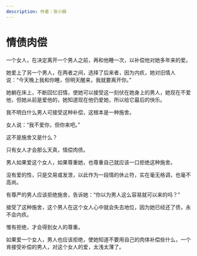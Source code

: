 ```yaml
---
description: 作者：张小娴
---
```


# 情债肉偿

&#x20;       一个女人，在决定离开一个男人之前，再和他睡一次，以补偿他对她多年来的爱。

&#x20;       她爱上了另一个男人，在两者之间，选择了后来者，因为内疚，她对旧情人说：“今天晚上我和你睡，但明天醒来，我就要离开你。”

&#x20;       她躺在床上，不断回忆旧情，使她可以接受这一刻伏在她身上的男人，她现在不爱他，但她从前是爱他的，她知道现在他仍爱她，所以给它最后的快乐。

&#x20;       我不明白什么男人可接受这种补偿，这根本是一种施舍。

&#x20;       女人说：“我不爱你，但你来吧。”

&#x20;       这不是施舍又是什么？

&#x20;       只有女人才会那么天真，情偿肉债。

&#x20;       男人如果爱这个女人，如果尊重她，也尊重自己就应该一口拒绝这种施舍。

&#x20;       没有爱的性，只是交易或发泄，以此作为一段情的休止符，实在毫无格调，也毫不高尚。

&#x20;       有尊严的男人应该拒绝施舍，告诉她：“你以为男人这么容易就可以来的吗？”

&#x20;       接受了这种施舍，这个男人在这个女人心中就会失去地位，因为她已经还了债，永不会内疚。

&#x20;       惟有拒绝，才会得到女人的尊重。

&#x20;       如果爱一个女人，男人也应该拒绝，使她知道不要用自己的肉体补偿些什么，一个肯接受补偿的男人，对这个女人的爱，太浅太薄了。
